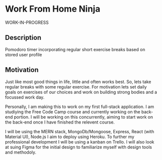 # Work From Home Ninja
WORK-IN-PROGRESS

## Description

Pomodoro timer incorporating regular short exercise breaks based on stored user profile

## Motivation

Just like most good things in life, little and often works best. So, lets take regular breaks with some regular exercise. For motivation lets set daily goals on exercises of our choices and work on building strong bodies and a focussed work day.

Personally, I am making this to work on my first full-stack application. I am studiying the Free Code Camp course and currently working on the back-end portion. I will be working on this concurrently, aiming to start work on the back-end once I have finished the relevent course.

I will be using the MERN stack, MongoDb/Mongoose, Express, React (with Material UI), Node.js
I aim to deploy using Heroku.
To further my professional development I will be using a kanban on Trello.
I will also look at suing Figma for the initial design to familiarize myself with design tools and methodoly.